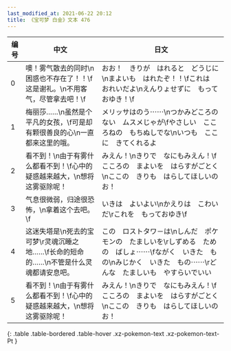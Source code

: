 ```yaml
---
last_modified_at: 2021-06-22 20:12
title: 《宝可梦 白金》文本 476
---
```

| 编号 | 中文 | 日文 |
| ---- | ---- | ---- |
| 0 | 噢！雾气散去的同时\n困惑也不存在了！！\f这是谢礼。\n不用客气，尽管拿去吧！\f | おお！　きりが　はれると　どうじに\nまよいも　はれたぞ！！\fこれは　おれいだよ\nえんりょせずに　もっておゆき！\f |
| 1 | 梅丽莎……\n虽然是个平凡的女孩，\f可是却有颗很善良的心\n一直都来这里的哦。 | メリッサはのう⋯⋯\nつかみどころの　ない　ムスメじゃが\fやさしい　こころねの　もちぬしでな\nいつも　ここに　きてくれるよ |
| 2 | 看不到！\n由于有雾什么都看不到！\f心中的疑惑越来越大，\n想将这雾驱除呢！ | みえん！\nきりで　なにもみえん！\fこころの　まよいを　はらすがごとく\nここの　きりも　はらしてほしいのお！ |
| 3 | 气息很微弱，归途很恐怖，\n拿着这个去吧。\f | いきは　よいよい\nかえりは　こわい　だ\rこれを　もっておゆき\f |
| 4 | 这迷失塔是\n死去的宝可梦\r灵魂沉睡之地……\f长命的短命的……\n不管是什么灵魂都请安息吧。 | この　ロストタワ－は\nしんだ　ポケモンの　たましいを\rしずめる　ための　ばしょ⋯⋯\fながく　いきた　もの\nみじかく　いきた　もの⋯⋯\rどんな　たましいも　やすらいでいい |
| 5 | 看不到！\n由于有雾什么都看不到！\f心中的疑惑越来越大，\n想将这雾驱除呢！ | みえん！\nきりで　なにもみえん！\fこころの　まよいを　はらすがごとく\nここの　きりも　はらしてほしいのお！ |
{: .table .table-bordered .table-hover .xz-pokemon-text .xz-pokemon-text-Pt }